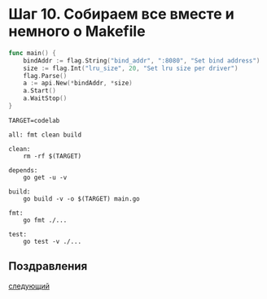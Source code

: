 # Шаг 10. Собираем все вместе и немного о Makefile
```Go
func main() {
	bindAddr := flag.String("bind_addr", ":8080", "Set bind address")
	size := flag.Int("lru_size", 20, "Set lru size per driver")
	flag.Parse()
	a := api.New(*bindAddr, *size)
	a.Start()
	a.WaitStop()
}

```

```make
TARGET=codelab

all: fmt clean build

clean:
	rm -rf $(TARGET)

depends:
	go get -u -v

build:
	go build -v -o $(TARGET) main.go

fmt:
	go fmt ./...

test:
	go test -v ./...
```
## Поздравления
[следующий](../step10/README.md)
